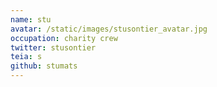 ```yaml
---
name: stu
avatar: /static/images/stusontier_avatar.jpg
occupation: charity crew
twitter: stusontier
teia: s
github: stumats
---
```

